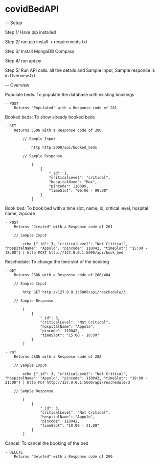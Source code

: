 # covidBedAPI

-- Setup

Step 1/
    Have pip installed 

Step 2/
    run 
        pip install -r requirements.txt

Step 3/
    Install MongoDB Compass

Step 4/
    run api.py

Step 5/
    Run API calls. all the details and Sample Input, Sample responce is in Overview.txt

-- Overview

Populate beds:
	To populate the database with existing bookings

	- POST
		Returns "Populated" with a Response code of 201

Booked beds:
	To show already booked beds

	- GET
		Returns JSON with a Response code of 200

			// Sample Input

				http http:5000/api/booked_beds

			// Sample Response

				[
					{
						"_id": 1,
						"criticalLevel": "critical",
						"hospitalName": "Max",
						"pincode": 110099,
						"timeSlot": "06:00 - 09:00"
					}
				]

Book bed:
	To book bed with a time slot, name, id, critical level, hospital name, zipcode
	
	- POST
		Returns "Created" with a Response code of 201

		// Sample Input

			echo {"_id": 3, "criticalLevel": "Not Critical", "hospitalName": "Appolo", "pincode": 110042, "timeSlot": "15:00 - 18:00"} | http POST http://127.0.0.1:5000/api/book_bed


Reschedule:
	To change the time slot of the booking

	- GET
		Returns JSON with a Response code of 200/404

		// Sample Input

			http GET http://127.0.0.1:5000/api/reschedule/3

		// Sample Response

			[
				{
					"_id": 3,
					"criticalLevel": "Not Critical",
					"hospitalName": "Appolo",
					"pincode": 110042,
					"timeSlot": "15:00 - 18:00"
				}
			]

	- PUT
		Returns JSON with a Response code of 202

		// Sample Input

			echo {"_id": 3, "criticalLevel": "Not Critical", "hospitalName": "Appolo", "pincode": 110042, "timeSlot": "18:00 - 21:00"} | http PUT http://127.0.0.1:5000/api/reschedule/3

		// Sample Response

			[
				{
					"_id": 3,
					"criticalLevel": "Not Critical",
					"hospitalName": "Appolo",
					"pincode": 110042,
					"timeSlot": "18:00 - 21:00"
				}
			]



Cancel:
	To cancel the booking of the bed

	- DELETE
		Returns "Deleted" with a Response code of 200
